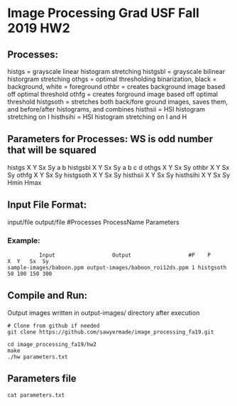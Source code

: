 # Image Processing Grad USF Fall 2019 HW2
## Processes:
histgs = grayscale linear histogram stretching
histgsbl = grayscale bilinear historgram stretching
othgs = optimal thresholding binarization, black = background, white = foreground
othbr = creates background image based off optimal threshold
othfg = creates forground image based off optimal threshold
histgsoth = stretches both back/fore ground images, saves them, and before/after histograms, and combines
histhsii = HSI histogram stretching on I
histhsihi = HSI histogram stretching on I and H

## Parameters for Processes: WS is odd number that will be squared
histgs X Y Sx Sy a b
histgsbl X Y Sx Sy a b c d
othgs X Y Sx Sy
othbr X Y Sx Sy 
othfg X Y Sx Sy 
histgsoth X Y Sx Sy 
histhsii X Y Sx Sy 
histhsihi X Y Sx Sy Hmin Hmax

## Input File Format:
input/file output/file #Processes ProcessName Parameters
### Example:
```
          Input                  Output                  #P    P       X  Y   Sx  Sy
sample-images/baboon.ppm output-images/baboon_roi12ds.ppm 1 histgsoth 50 100 150 300
```

## Compile and Run:
Output images written in output-images/ directory after execution
```
# Clone from github if needed
git clone https://github.com/sawyermade/image_processing_fa19.git 

cd image_processing_fa19/hw2
make
./hw parameters.txt
```

## Parameters file
```
cat parameters.txt
```
